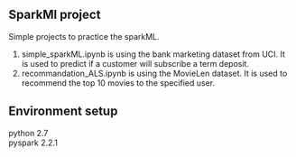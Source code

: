 ## SparkMl project
Simple projects to practice the sparkML. 

1. simple_sparkML.ipynb is using the bank marketing dataset from UCI. It is used to predict if a customer will subscribe a term deposit. 
2. recommandation_ALS.ipynb is using the MovieLen dataset. It is used to recommend the top 10 movies to the specified user. 
## Environment setup
python 2.7\
pyspark 2.2.1
